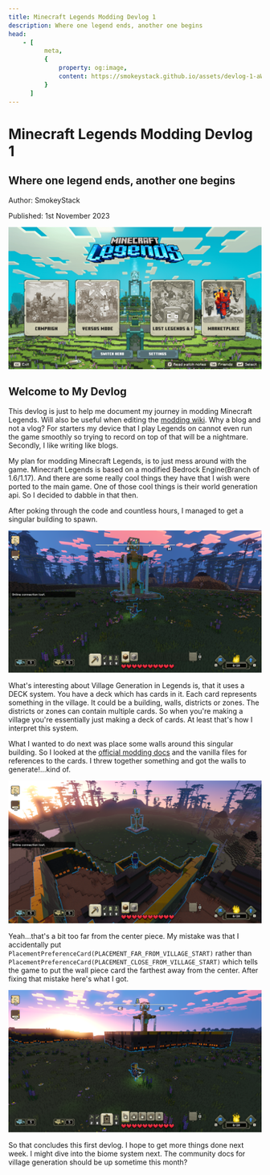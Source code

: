```yaml
---
title: Minecraft Legends Modding Devlog 1
description: Where one legend ends, another one begins
head:
    - [
          meta,
          {
              property: og:image,
              content: https://smokeystack.github.io/assets/devlog-1-aW1hZ2UtMQ==.4f48a16f.png
          }
      ]
---
```


# Minecraft Legends Modding Devlog 1

## Where one legend ends, another one begins

Author: SmokeyStack

Published: 1st November 2023

![](../../.vuepress/public/assets/images/blog/legends-modding/devlog-1-aW1hZ2UtMQ==.png)

## Welcome to My Devlog

This devlog is just to help me document my journey in modding Minecraft Legends. Will also be useful when editing the [modding wiki](https://docs.legendsmodding.com/). Why a blog and not a vlog? For starters my device that I play Legends on cannot even run the game smoothly so trying to record on top of that will be a nightmare. Secondly, I like writing like blogs.

My plan for modding Minecraft Legends, is to just mess around with the game. Minecraft Legends is based on a modified Bedrock Engine(Branch of 1.6/1.17). And there are some really cool things they have that I wish were ported to the main game. One of those cool things is their world generation api. So I decided to dabble in that then.

After poking through the code and countless hours, I managed to get a singular building to spawn.

![](../../.vuepress/public/assets/images/blog/legends-modding/devlog-1-aW1hZ2UtMg==.png)

What's interesting about Village Generation in Legends is, that it uses a DECK system. You have a deck which has cards in it. Each card represents something in the village. It could be a building, walls, districts or zones. The districts or zones can contain multiple cards. So when you're making a village you're essentially just making a deck of cards. At least that's how I interpret this system.

What I wanted to do next was place some walls around this singular building. So I looked at the [official modding docs](https://github.com/Mojang/minecraft-legends-docs/blob/main/WorldPlacement.md) and the vanilla files for references to the cards. I threw together something and got the walls to generate!...kind of.

![](../../.vuepress/public/assets/images/blog/legends-modding/devlog-1-aW1hZ2UtMw==.png)

Yeah...that's a bit too far from the center piece. My mistake was that I accidentally put `PlacementPreferenceCard(PLACEMENT_FAR_FROM_VILLAGE_START)` rather than `PlacementPreferenceCard(PLACEMENT_CLOSE_FROM_VILLAGE_START)` which tells the game to put the wall piece card the farthest away from the center. After fixing that mistake here's what I got.

![](../../.vuepress/public/assets/images/blog/legends-modding/devlog-1-aW1hZ2UtNA==.png)

So that concludes this first devlog. I hope to get more things done next week. I might dive into the biome system next. The community docs for village generation should be up sometime this month?
